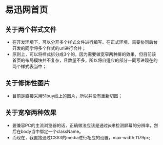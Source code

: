 # 易迅网首页

## 关于两个样式文件
* 在开发环境下，可以分开多个样式文件进行编写。在正式环境，需要协同后台开发的同学将多个样式的url进行合并；
* 原则上，可以将样式拆分成3个的，因为需要做宽窄两种屏的效果，但目前该首页的布局模块并不复杂，且数量不多，所以将自适应的部分一同写进现在的两个样式表当中；

## 关于修饰性图片
* 目前是直接采用51buy线上的图片，所以并没有重新切图；

## 关于宽窄两种效果
* 要兼容PC的主流浏览器的话，正确做法应该是通过js来检测屏幕的分辨率，然后在body当中绑定一个className。
* 而现在，我直接通过CSS3的media进行相应的设置，max-width:1179px;